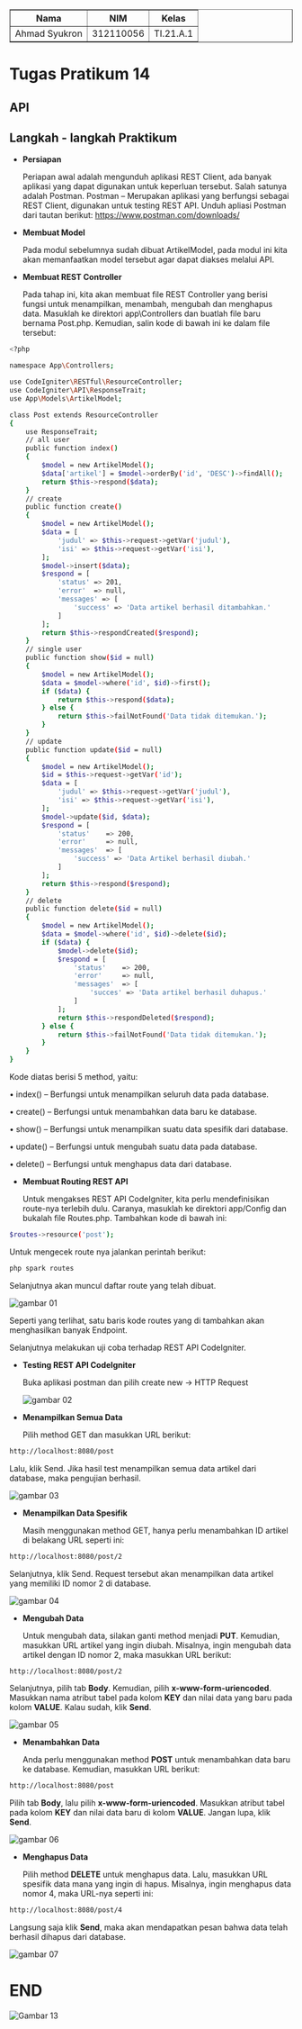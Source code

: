 <body>
    <table border="1">
        <tr>
            <th> Nama</th>
            <th>NIM</th>
            <th>Kelas</th>
        </tr>
        <tr>
            <td>Ahmad Syukron</td>
            <td>312110056</td>
            <td>TI.21.A.1</td>
        </tr>
    </table>
</body>

# Tugas Pratikum 14
## API
## Langkah - langkah Praktikum
- <b>Persiapan</b><p>
Periapan awal adalah mengunduh aplikasi REST Client, ada banyak aplikasi yang dapat digunakan untuk keperluan tersebut. Salah satunya adalah Postman. Postman – Merupakan aplikasi yang berfungsi sebagai REST Client, digunakan untuk testing REST API. Unduh apliasi Postman dari tautan berikut: https://www.postman.com/downloads/

- <b>Membuat Model</b><p>
Pada modul sebelumnya sudah dibuat ArtikelModel, pada modul ini kita akan memanfaatkan model tersebut agar dapat diakses melalui API.

- <b>Membuat REST Controller</b><p>
Pada tahap ini, kita akan membuat file REST Controller yang berisi fungsi untuk menampilkan, menambah, mengubah dan menghapus data. Masuklah ke direktori app\Controllers dan buatlah file baru bernama Post.php. Kemudian, salin kode di bawah ini ke dalam file tersebut:<p>

```bash
<?php

namespace App\Controllers;

use CodeIgniter\RESTful\ResourceController;
use CodeIgniter\API\ResponseTrait;
use App\Models\ArtikelModel;

class Post extends ResourceController
{
    use ResponseTrait;
    // all user
    public function index()
    {
        $model = new ArtikelModel();
        $data['artikel'] = $model->orderBy('id', 'DESC')->findAll();
        return $this->respond($data);
    }
    // create
    public function create()
    {
        $model = new ArtikelModel();
        $data = [
            'judul' => $this->request->getVar('judul'),
            'isi' => $this->request->getVar('isi'),
        ];
        $model->insert($data);
        $respond = [
            'status' => 201,
            'error'  => null,
            'messages' => [
                'success' => 'Data artikel berhasil ditambahkan.'
            ]
        ];
        return $this->respondCreated($respond);
    }
    // single user
    public function show($id = null)
    {
        $model = new ArtikelModel();
        $data = $model->where('id', $id)->first();
        if ($data) {
            return $this->respond($data);
        } else {
            return $this->failNotFound('Data tidak ditemukan.');
        }
    }
    // update
    public function update($id = null)
    {
        $model = new ArtikelModel();
        $id = $this->request->getVar('id');
        $data = [
            'judul' => $this->request->getVar('judul'),
            'isi' => $this->request->getVar('isi'),
        ];
        $model->update($id, $data);
        $respond = [
            'status'    => 200,
            'error'     => null,
            'messages'  => [
                'success' => 'Data Artikel berhasil diubah.'
            ]
        ];
        return $this->respond($respond);
    }
    // delete
    public function delete($id = null)
    {
        $model = new ArtikelModel();
        $data = $model->where('id', $id)->delete($id);
        if ($data) {
            $model->delete($id);
            $respond = [
                'status'    => 200,
                'error'     => null,
                'messages'  => [
                    'succes' => 'Data artikel berhasil duhapus.'
                ]
            ];
            return $this->respondDeleted($respond);
        } else {
            return $this->failNotFound('Data tidak ditemukan.');
        }
    }
}
```
Kode diatas berisi 5 method, yaitu:<p>
• index() – Berfungsi untuk menampilkan seluruh data pada database.<p>
• create() – Berfungsi untuk menambahkan data baru ke database.<p>
• show() – Berfungsi untuk menampilkan suatu data spesifik dari database.<p>
• update() – Berfungsi untuk mengubah suatu data pada database.<p>
• delete() – Berfungsi untuk menghapus data dari database.<p>

- <b>Membuat Routing REST API</b><p>
Untuk mengakses REST API CodeIgniter, kita perlu mendefinisikan route-nya terlebih dulu. Caranya, masuklah ke direktori app/Config dan bukalah file Routes.php. Tambahkan kode di bawah ini:<p>
```bash
$routes->resource('post');
```
Untuk mengecek route nya jalankan perintah berikut:<p>
```bash
php spark routes
```
Selanjutnya akan muncul daftar route yang telah dibuat.<p>
![gambar 01](Image/routs.png)<p>
Seperti yang terlihat, satu baris kode routes yang di tambahkan akan menghasilkan banyak Endpoint.<p>
Selanjutnya melakukan uji coba terhadap REST API CodeIgniter.<p>

- <b>Testing REST API CodeIgniter</b><p>
Buka aplikasi postman dan pilih create new → HTTP Request<p>
![gambar 02](Image/HTTP.png)

- <b>Menampilkan Semua Data</b><p>
Pilih method GET dan masukkan URL berikut:<p>
```bash
http://localhost:8080/post
```
Lalu, klik Send. Jika hasil test menampilkan semua data artikel dari database, maka pengujian berhasil.<p>
![gambar 03](Image/1.png)<p>

- <b>Menampilkan Data Spesifik</b><p>
Masih menggunakan method GET, hanya perlu menambahkan ID artikel di belakang URL seperti ini:<p>
```bash
http://localhost:8080/post/2
```
Selanjutnya, klik Send. Request tersebut akan menampilkan data artikel yang memiliki ID nomor 2 di database.<p>
![gambar 04](Image/2.png)<p>


- <b>Mengubah Data</b><p>
Untuk mengubah data, silakan ganti method menjadi <b>PUT</b>. Kemudian, masukkan URL artikel yang ingin diubah. Misalnya, ingin mengubah data artikel dengan ID nomor 2, maka masukkan URL berikut:<p>
```bash
http://localhost:8080/post/2
```
Selanjutnya, pilih tab <b>Body</b>. Kemudian, pilih <b>x-www-form-uriencoded</b>. Masukkan nama atribut tabel pada kolom <b>KEY</b> dan nilai data yang baru pada kolom <b>VALUE</b>. Kalau sudah, klik <b>Send</b>.<p>
![gambar 05](Image/put.png)<P>

- <b>Menambahkan Data</b><p>
Anda perlu menggunakan method <b>POST</b> untuk menambahkan data baru ke database. Kemudian, masukkan URL berikut:<p>
```bash
http://localhost:8080/post
```
Pilih tab <b>Body</b>, lalu pilih <b>x-www-form-uriencoded</b>. Masukkan atribut tabel pada kolom <b>KEY</b> dan nilai data baru di kolom <b>VALUE</b>. Jangan lupa, klik <b>Send</b>.<p>
![gambar 06](Image/post.png)<p>

- <b>Menghapus Data</b><p>
Pilih method <b>DELETE</b> untuk menghapus data. Lalu, masukkan URL spesifik data mana yang ingin di hapus. Misalnya, ingin menghapus data nomor 4, maka URL-nya seperti ini:<p>
```bash
http://localhost:8080/post/4
```
Langsung saja klik <b>Send</b>, maka akan mendapatkan pesan bahwa data telah berhasil dihapus dari database.<p>
![gambar 07](Image/delete.png)<p>

# END
![Gambar 13](Image/anime-love.gif)